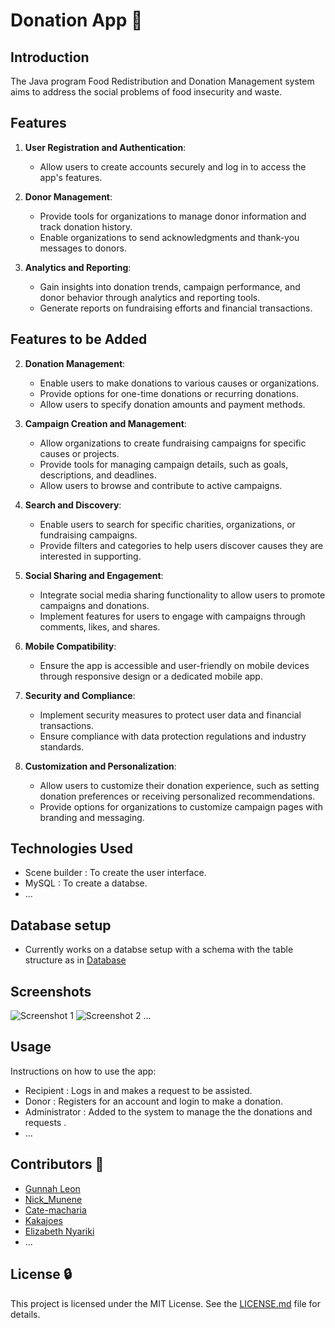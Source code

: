 # Donation App :palms_up_together:

## Introduction
The Java program Food Redistribution and Donation Management system aims to address the social problems of food insecurity and waste.

## Features

1. **User Registration and Authentication**:
   - Allow users to create accounts securely and log in to access the app's features.

6. **Donor Management**:
   - Provide tools for organizations to manage donor information and track donation history.
   - Enable organizations to send acknowledgments and thank-you messages to donors.

7. **Analytics and Reporting**:
   - Gain insights into donation trends, campaign performance, and donor behavior through analytics and reporting tools.
   - Generate reports on fundraising efforts and financial transactions.

## Features to be Added

2. **Donation Management**:
   - Enable users to make donations to various causes or organizations.
   - Provide options for one-time donations or recurring donations.
   - Allow users to specify donation amounts and payment methods.

3. **Campaign Creation and Management**:
   - Allow organizations to create fundraising campaigns for specific causes or projects.
   - Provide tools for managing campaign details, such as goals, descriptions, and deadlines.
   - Allow users to browse and contribute to active campaigns.

4. **Search and Discovery**:
   - Enable users to search for specific charities, organizations, or fundraising campaigns.
   - Provide filters and categories to help users discover causes they are interested in supporting.

5. **Social Sharing and Engagement**:
   - Integrate social media sharing functionality to allow users to promote campaigns and donations.
   - Implement features for users to engage with campaigns through comments, likes, and shares.

8. **Mobile Compatibility**:
   - Ensure the app is accessible and user-friendly on mobile devices through responsive design or a dedicated mobile app.

9. **Security and Compliance**:
   - Implement security measures to protect user data and financial transactions.
   - Ensure compliance with data protection regulations and industry standards.

10. **Customization and Personalization**:
    - Allow users to customize their donation experience, such as setting donation preferences or receiving personalized recommendations.
    - Provide options for organizations to customize campaign pages with branding and messaging.


## Technologies Used
- Scene builder : To create the user interface.
- MySQL : To create a databse.
- ...

## Database setup
- Currently works on a databse setup with a schema with the table structure as in [Database](Database)

## Screenshots
![Screenshot 1](screenshot1.png)
![Screenshot 2](screenshot2.png)
...


## Usage
Instructions on how to use the app:
- Recipient : Logs in and makes a request to be assisted.
- Donor : Registers for an account and login to make a donation.
- Administrator : Added to the system to manage the the donations and requests .
- ...

## Contributors :handshake:

- [Gunnah Leon](https://github.com/Sir-Leon1)
- [Nick_Munene](https://github.com/NickM101)
- [Cate-macharia](https://github.com/Cate-macharia)
- [Kakajoes](https://github.com/Kakajoes)
- [Elizabeth Nyariki](https://github.com/leeyz4)
- ...


## License :lock:
This project is licensed under the MIT License. See the [LICENSE.md](LICENSE.md) file for details.
